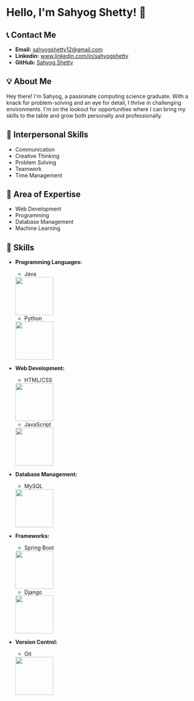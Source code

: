 # Hello, I'm Sahyog Shetty! 👋

## 📞 Contact Me
- **Email:** sahyogshetty12@gmail.com
- **Linkedin:** www.linkedin.com/in/sahyogshetty
- **GitHub:** [Sahyog Shetty](https://github.com/Sahyog123)

## 💡 About Me
Hey there! I'm Sahyog, a passionate computing science graduate. With a knack for problem-solving and an eye for detail, I thrive in challenging environments. I'm on the lookout for opportunities where I can bring my skills to the table and grow both personally and professionally.

## 🤝 Interpersonal Skills
- Communication
- Creative Thinking
- Problem Solving
- Teamwork
- Time Management

## 🎯 Area of Expertise
- Web Development
- Programming
- Database Management
- Machine Learning

## 🔧 Skills
- **Programming Languages:** 
  - Java
   <img src="https://1000logos.net/wp-content/uploads/2020/09/Java-Logo.png" width="100" />
   
  - Python
   <img src="https://1000logos.net/wp-content/uploads/2020/08/Python-Logo.png" width="100" />
  
- **Web Development:** 
  - HTML/CSS
   <img src="https://i.pinimg.com/736x/91/17/48/91174838481320be811fa7da10a51fea.jpg" width="100" />
  
  - JavaScript
   <img src="https://1000logos.net/wp-content/uploads/2020/09/JavaScript-Logo.png" width="100" />
   
- **Database Management:** 
  - MySQL
   <img src="https://1000logos.net/wp-content/uploads/2020/08/MySQL-Logo.png" width="100" />
  
- **Frameworks:** 
  - Spring Boot
   <img src="https://www.pngfind.com/pngs/m/53-535670_spring-framework-logo-spring-boot-hd-png-download.png" width="100" />
  
  - Django
   <img src="https://static.djangoproject.com/img/logos/django-logo-positive.png" width="100" />
  
- **Version Control:** 
  - Git
   <img src="https://upload.wikimedia.org/wikipedia/commons/thumb/e/e0/Git-logo.svg/1200px-Git-logo.svg.png" width="100" />


